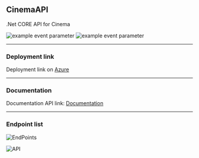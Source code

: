 ## CinemaAPI

.Net CORE API for Cinema 

![example event parameter](https://github.com/github/docs/actions/workflows/main.yml/badge.svg?event=pull_request)
![example event parameter](https://img.shields.io/apm/l/.netcoreapi?style=plastic)

***

### Deployment link 

Deployment link on [Azure](https://mycinemaapirestful.azurewebsites.net/)

***
### Documentation


Documentation API link: [Documentation](https://documenter.getpostman.com/view/15533955/TzY6AaQ1)

***

### Endpoint list

![EndPoints](https://user-images.githubusercontent.com/2387874/121079988-7796d300-c7a0-11eb-811a-f7efa4d3d494.png)

![API](https://user-images.githubusercontent.com/2387874/121086593-f8f26380-c7a8-11eb-8f66-192a8ac7f118.png)
